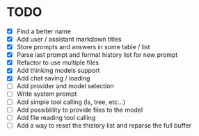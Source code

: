 # TODO

- [x] Find a better name
- [x] Add user / assistant markdown titles
- [x] Store prompts and answers in some table / list
- [x] Parse last prompt and format history list for new prompt 
- [x] Refactor to use multiple files
- [x] Add thinking models support
- [x] Add chat saving / loading
- [ ] Add provider and model selection
- [ ] Write system prompt
- [ ] Add simple tool calling (ls, tree, etc...)
- [ ] Add possiblility to provide files to the model
- [ ] Add file reading tool calling
- [ ] Add a way to reset the thistory list and reparse the full buffer
